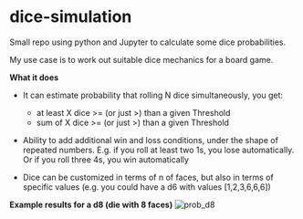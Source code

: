 # dice-simulation
Small repo using python and Jupyter to calculate some dice probabilities. 

My use case is to work out suitable dice mechanics for a board game.

**What it does**

- It can estimate probability that rolling N dice simultaneously, you get:
  - at least X dice >= (or just >) than a given Threshold
  - sum of X dice >= (or just >) than a given Threshold
  
- Ability to add additional win and loss conditions, under the shape of repeated numbers. E.g. if you roll at least two 1s, you lose automatically. Or if you roll three 4s, you win automatically

- Dice can be customized in terms of n of faces, but also in terms of specific values (e.g. you could have a d6 with values [1,2,3,6,6,6])

**Example results for a d8 (die with 8 faces)**
![prob_d8](https://user-images.githubusercontent.com/8734331/183640515-e2a48ea4-4588-494e-b0d6-af5f826366d9.png)
